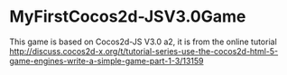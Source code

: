 MyFirstCocos2d-JSV3.0Game
=========================

This game is based on Cocos2d-JS V3.0 a2, it is from the online tutorial http://discuss.cocos2d-x.org/t/tutorial-series-use-the-cocos2d-html-5-game-engines-write-a-simple-game-part-1-3/13159
